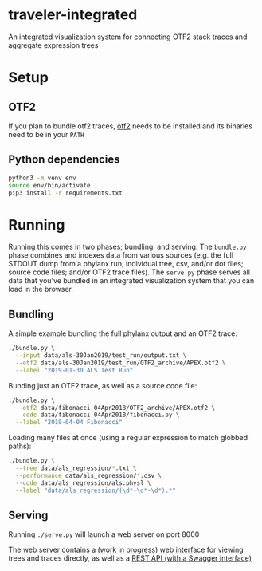 traveler-integrated
===================

An integrated visualization system for connecting OTF2 stack traces and
aggregate expression trees

# Setup

## OTF2
If you plan to bundle otf2 traces, [otf2](https://www.vi-hps.org/projects/score-p/)
needs to be installed and its binaries need to be in your `PATH`

## Python dependencies
```bash
python3 -m venv env
source env/bin/activate
pip3 install -r requirements.txt
```

# Running
Running this comes in two phases; bundling, and serving. The `bundle.py` phase
combines and indexes data from various sources (e.g. the full STDOUT dump from
a phylanx run; individual tree, csv, and/or dot files; source code files;
and/or OTF2 trace files). The `serve.py` phase serves all data that you've
bundled in an integrated visualization system that you can load in the browser.

## Bundling
A simple example bundling the full phylanx output and an OTF2 trace:
```bash
./bundle.py \
  --input data/als-30Jan2019/test_run/output.txt \
  --otf2 data/als-30Jan2019/test_run/OTF2_archive/APEX.otf2 \
  --label "2019-01-30 ALS Test Run"
```

Bunding just an OTF2 trace, as well as a source code file:
```bash
./bundle.py \
  --otf2 data/fibonacci-04Apr2018/OTF2_archive/APEX.otf2 \
  --code data/fibonacci-04Apr2018/fibonacci.py \
  --label "2019-04-04 Fibonacci"
```

Loading many files at once (using a regular expression to match globbed paths):
```bash
./bundle.py \
  --tree data/als_regression/*.txt \
  --performance data/als_regression/*.csv \
  --code data/als_regression/als.physl \
  --label "data/als_regression/(\d*-\d*-\d*).*"
```

## Serving
Running `./serve.py` will launch a web server on port 8000

The web server contains a [(work in progress) web interface](https://raw.githubusercontent.com/alex-r-bigelow/traveler-integrated/master/docs/interface.png) for viewing trees and
traces directly, as well as a [REST API (with a Swagger interface)](https://raw.githubusercontent.com/alex-r-bigelow/traveler-integrated/master/docs/api.png)

